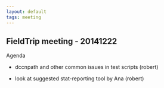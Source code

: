 ```yaml
---
layout: default
tags: meeting
---
```



## FieldTrip meeting - 20141222

Agenda

*  dccnpath and other common issues in test scripts (robert)

*  look at suggested stat-reporting tool by Ana (robert)


